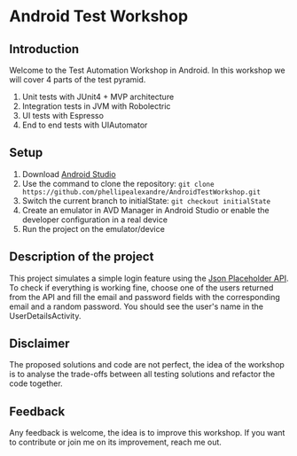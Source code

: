 # Android Test Workshop
## Introduction
Welcome to the Test Automation Workshop in Android. In this workshop we will cover 4 parts of the test pyramid.
1. Unit tests with JUnit4 + MVP architecture
2. Integration tests in JVM with Robolectric
3. UI tests with Espresso
4. End to end tests with UIAutomator

## Setup
1. Download [Android Studio](https://developer.android.com/studio/index.html)
2. Use the command to clone the repository: `git clone https://github.com/phellipealexandre/AndroidTestWorkshop.git`
3. Switch the current branch to initialState: `git checkout initialState`
4. Create an emulator in AVD Manager in Android Studio or enable the developer configuration in a real device
5. Run the project on the emulator/device

## Description of the project
This project simulates a simple login feature using the [Json Placeholder API](https://jsonplaceholder.typicode.com/users). To check if everything is working fine, choose one of the users returned from the API
and fill the email and password fields with the corresponding email and a random password. You should see the user's name in the UserDetailsActivity.

## Disclaimer
The proposed solutions and code are not perfect, the idea of the workshop is to analyse the trade-offs between all testing solutions and refactor the code together. 

## Feedback
Any feedback is welcome, the idea is to improve this workshop. If you want to contribute or join me on its improvement, reach me out.
